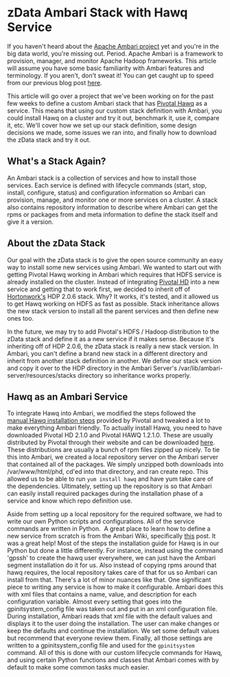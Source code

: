 # zData Ambari Stack with Hawq Service

If you haven't heard about the [Apache Ambari project](http://ambari.apache.org/ "Apache Ambari Project") yet and you're in the big data world, you're missing out. Period. Apache Ambari is a framework to provision, manager, and monitor Apache Hadoop frameworks. This article will assume you have some basic familiarity with Ambari features and terminology. If you aren't, don't sweat it! You can get caught up to speed from our previous blog post [here](http://www.zdatainc.com/2014/11/apache-ambari-overview/).

This article will go over a project that we've been working on for the past few weeks to define a custom Ambari stack that has [Pivotal Hawq](http://pivotal.io/big-data/pivotal-hawq "Pivotal Hawq") as a service. This means that using our custom stack definition with Ambari, you could install Hawq on a cluster and try it out, benchmark it, use it, compare it, etc. We'll cover how we set up our stack definition, some design decisions we made, some issues we ran into, and finally how to download the zData stack and try it out.

## What's a Stack Again?

An Ambari stack is a collection of services and how to install those services. Each service is defined with lifecycle commands (start, stop, install, configure, status) and configuration information so Ambari can provision, manage, and monitor one or more services on a cluster. A stack also contains repository information to describe where Ambari can get the rpms or packages from and meta information to define the stack itself and give it a version.

## About the zData Stack

Our goal with the zData stack is to give the open source community an easy way to install some new services using Ambari. We wanted to start out with getting Pivotal Hawq working in Ambari which requires that HDFS service is already installed on the cluster. Instead of integrating [Pivotal HD](http://pivotal.io/big-data/pivotal-hd "Pivotal HD") into a new service and getting that to work first, we decided to inherit off of [Hortonwork's](http://hortonworks.com/hdp/ "Hortonwork") HDP 2.0.6 stack. Why? It works, it's tested, and it allowed us to get Hawq working on HDFS as fast as possible. Stack inheritance allows the new stack version to install all the parent services and then define new ones too.

In the future, we may try to add Pivotal's HDFS / Hadoop distribution to the zData stack and define it as a new service if it makes sense. Because it's inheriting off of HDP 2.0.6, the zData stack is really a new stack version. In Ambari, you can't define a brand new stack in a different directory and inherit from another stack definition in another. We define our stack version and copy it over to the HDP directory in the Ambari Server's /var/lib/ambari-server/resources/stacks directory so inheritance works properly.

## Hawq as an Ambari Service

To integrate Hawq into Ambari, we modified the steps followed the [manual Hawq installation steps](http://pivotalhd.docs.pivotal.io/doc/2100/webhelp/index.html#topics/InstallingHAWQ.html) provided by Pivotal and tweaked a lot to make everything Ambari friendly. To actually install Hawq, you need to have downloaded Pivotal HD 2.1.0 and Pivotal HAWQ 1.2.1.0. These are usually distributed by Pivotal through their website and can be downloaded [here](https://network.pivotal.io/products/pivotal-hd). These distributions are usually a bunch of rpm files zipped up nicely. To tie this into Ambari, we created a local repository server on the Ambari server that contained all of the packages. We simply unzipped both downloads into /var/www/html/phd, cd'ed into that directory, and ran create repo. This allowed us to be able to run `yum install hawq` and have yum take care of the dependencies. Ultimately, setting up the repository is so that Ambari can easily install required packages during the installation phase of a service and know which repo definition use.

Aside from setting up a local repository for the required software, we had to write our own Python scripts and configurations. All of the service commands are written in Python.  A great place to learn how to define a new service from scratch is from the Ambari Wiki, specifically [this](https://cwiki.apache.org/confluence/pages/viewpage.action?pageId=38571133) post. It was a great help! Most of the steps the installation guide for Hawq is in our Python but done a little differently. For instance, instead using the command 'gpssh' to create the hawq user everywhere, we can just have the Ambari segment installation do it for us. Also instead of copying rpms around that hawq requires, the local repository takes care of that for us so Ambari can install from that. There's a lot of minor nuances like that.
One significant piece to writing any service is how to make it configurable. Ambari does this with xml files that contains a name, value, and description for each configuration variable. Almost every setting that goes into the gpinitsystem_config file was taken out and put in an xml configuration file. During installation, Ambari reads that xml file with the default values and displays it to the user doing the installation. The user can make changes or keep the defaults and continue the installation. We set some default values but recommend that everyone review them. Finally, all those settings are written to a gpinitsystem_config file and used for the `gpinitsystem` command. All of this is done with our custom lifecycle commands for Hawq, and using certain Python functions and classes that Ambari comes with by default to make some common tasks much easier.
